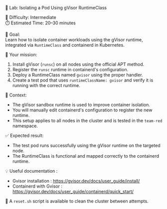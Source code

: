 🔐 Lab: Isolating a Pod Using gVisor RuntimeClass

🧠 Difficulty: Intermediate  
⏱️ Estimated Time: 20–30 minutes

🎯 Goal:  
Learn how to isolate container workloads using the gVisor runtime, integrated via `RuntimeClass` and containerd in Kubernetes.

📌 Your mission:
1. Install gVisor (`runsc`) on all nodes using the official APT method.
2. Register the `runsc` runtime in containerd's configuration.
3. Deploy a RuntimeClass named `gvisor` using the proper handler.
4. Create a test pod that uses `runtimeClassName: gvisor` and verify it is running with the correct runtime.

🧰 Context:
- The gVisor sandbox runtime is used to improve container isolation.
- You will manually edit containerd's configuration to register the new runtime.
- This setup applies to all nodes in the cluster and is tested in the `team-red` namespace.

✅ Expected result:
- The test pod runs successfully using the gVisor runtime on the targeted node.
- The RuntimeClass is functional and mapped correctly to the containerd runtime.

💡 Useful documentation :
- Gvisor installation : https://gvisor.dev/docs/user_guide/install/
- Containerd with Gvisor : https://gvisor.dev/docs/user_guide/containerd/quick_start/

🧹 A `reset.sh` script is available to clean the cluster between attempts.